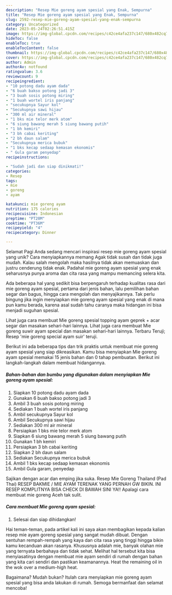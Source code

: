 ```yaml
---
description: "Resep Mie goreng ayam spesial yang Enak, Sempurna"
title: "Resep Mie goreng ayam spesial yang Enak, Sempurna"
slug: 2592-resep-mie-goreng-ayam-spesial-yang-enak-sempurna
category: Uncategorized
date: 2023-05-24T02:26:51.415Z
image: https://img-global.cpcdn.com/recipes/c42ce4afa237c147/680x482cq70/mie-goreng-ayam-spesial-foto-resep-utama.jpg
hideToc: false
enableToc: true
enableTocContent: false
thumbnail: https://img-global.cpcdn.com/recipes/c42ce4afa237c147/680x482cq70/mie-goreng-ayam-spesial-foto-resep-utama.jpg
cover: https://img-global.cpcdn.com/recipes/c42ce4afa237c147/680x482cq70/mie-goreng-ayam-spesial-foto-resep-utama.jpg
author: Admin
authorAv: notfound
ratingvalue: 3.6
reviewcount: 9
recipeingredient:
- "10 potong dadu ayam dada"
- "6 buah bakso potong jadi 3"
- "3 buah sosis potong miring"
- "1 buah wortel iris panjang"
- "secukupnya Sayur kol"
- "Secukupnya sawi hijau"
- "300 ml air mineral"
- "1 bks mie telor merk atom"
- "6 siung bawang merah 5 siung bawang putih"
- "1 bh kemiri"
- "3 bh cabai keriting"
- "2 bh daun salam"
- "Secukupnya merica bubuk"
- "1 bks kecap sedaap kemasan ekonomis"
- " Gula garam penyedap"
recipeinstructions:

- "Sudah jadi dan siap dinikmati!"
categories:
- Resep
tags:
- mie
- goreng
- ayam

katakunci: mie goreng ayam 
nutrition: 175 calories
recipecuisine: Indonesian
preptime: "PT20M"
cooktime: "PT36M"
recipeyield: "4"
recipecategory: Dinner

---
```



Selamat Pagi Anda sedang mencari inspirasi resep mie goreng ayam spesial yang unik? Cara menyiapkannya memang Agak tidak susah dan tidak juga mudah. Kalau salah mengolah maka hasilnya tidak akan memuaskan dan justru cenderung tidak enak. Padahal mie goreng ayam spesial yang enak seharusnya punya aroma dan cita rasa yang mampu memancing selera kita.


Ada beberapa hal yang sedikit bisa berpengaruh terhadap kualitas rasa dari mie goreng ayam spesial, pertama dari jenis bahan, lalu pemilihan bahan segar dan bagus, hingga cara mengolah dan menyajikannya. Tak perlu bingung jika ingin menyiapkan mie goreng ayam spesial yang enak di mana pun kamu berada, karena asal sudah tahu caranya maka hidangan ini bisa menjadi suguhan spesial.

Lihat juga cara membuat Mie goreng spesial topping ayam geprek + acar segar dan masakan sehari-hari lainnya. Lihat juga cara membuat Mie goreng suwir ayam special dan masakan sehari-hari lainnya. Terbaru Teruji; Resep &#39;mie goreng special ayam suir&#39; teruji.


Berikut ini ada beberapa tips dan trik praktis untuk membuat mie goreng ayam spesial yang siap dikreasikan. Kamu bisa menyiapkan Mie goreng ayam spesial memakai 15 jenis bahan dan 0 tahap pembuatan. Berikut ini langkah-langkah dalam membuat hidangannya.

<!--inarticleads1-->

##### Bahan-bahan dan bumbu yang digunakan dalam menyiapkan Mie goreng ayam spesial:

1. Siapkan 10 potong dadu ayam dada
1. Gunakan 6 buah bakso potong jadi 3
1. Ambil 3 buah sosis potong miring
1. Sediakan 1 buah wortel iris panjang
1. Ambil secukupnya Sayur kol
1. Ambil Secukupnya sawi hijau
1. Sediakan 300 ml air mineral
1. Persiapkan 1 bks mie telor merk atom
1. Siapkan 6 siung bawang merah 5 siung bawang putih
1. Gunakan 1 bh kemiri
1. Persiapkan 3 bh cabai keriting
1. Siapkan 2 bh daun salam
1. Sediakan Secukupnya merica bubuk
1. Ambil 1 bks kecap sedaap kemasan ekonomis
1. Ambil  Gula garam, penyedap


Sajikan dengan acar dan emping jika suka. Resep Mie Goreng Thailand (Pad Thai) RESEP BAKMIE / MIE AYAM TERENAK YANG PERNAH GW BIKIN. INI RESEP KOMPLITNYA BISA CHECK DI BAWAH SINI YA!! Apalagi cara membuat mie goreng Aceh tak sulit. 

<!--inarticleads2-->

##### Cara membuat Mie goreng ayam spesial:


1. Selesai dan siap dihidangkan!

Hai teman-teman, pada artikel kali ini saya akan membagikan kepada kalian resep mie ayam goreng spesial yang sangat mudah dibuat. Dengan sentuhan rempah-rempah yang kaya dan cita rasa yang tinggi hingga bikin kamu kecanduan akan rasanya. Khususnya adalah mie, banyak olahan mie yang ternyata berbahaya dan tidak sehat. Melihat hal tersebut kita bisa menyiasatinya dengan membuat mie ayam sendiri di rumah dengan bahan yang kita cari sendiri dan pastikan keamanannya. Heat the remaining oil in the wok over a medium-high heat. 

Bagaimana? Mudah bukan? Itulah cara menyiapkan mie goreng ayam spesial yang bisa anda lakukan di rumah. Semoga bermanfaat dan selamat mencoba!
